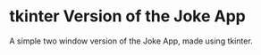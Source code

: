 # tkinter Version of the Joke App

A simple two window version of the Joke App, made using tkinter.
